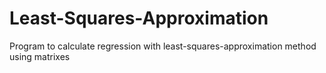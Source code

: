 # Least-Squares-Approximation
Program to calculate regression with least-squares-approximation method using matrixes
